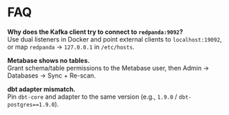 # FAQ

**Why does the Kafka client try to connect to `redpanda:9092`?**  
Use dual listeners in Docker and point external clients to `localhost:19092`, or map `redpanda` → `127.0.0.1` in `/etc/hosts`.

**Metabase shows no tables.**  
Grant schema/table permissions to the Metabase user, then Admin → Databases → Sync + Re-scan.

**dbt adapter mismatch.**  
Pin `dbt-core` and adapter to the same version (e.g., `1.9.0` / `dbt-postgres==1.9.0`).
